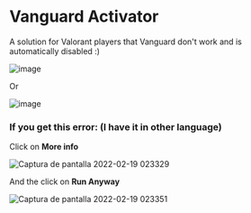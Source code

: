 # Vanguard Activator
A solution for Valorant players that Vanguard don't work and is automatically disabled :)<p></p>
![image](https://user-images.githubusercontent.com/74368135/154779575-fd37f5db-7092-4c73-9d0f-81e550ce1ec8.png)<p></p>
Or<p></p>
![image](https://user-images.githubusercontent.com/74368135/154779604-789a0b93-5741-4fee-877d-5a60347167fe.png)

### If you get this error: (I have it in other language)<p></p>

Click on **More info**<p></p>
![Captura de pantalla 2022-02-19 023329](https://user-images.githubusercontent.com/74368135/154780789-8a0dc721-cab5-455a-abed-eda2c62f853c.png)


And the click on **Run Anyway**<p></p>
![Captura de pantalla 2022-02-19 023351](https://user-images.githubusercontent.com/74368135/154780800-392398a8-d176-4e43-819a-e3050589a04d.png)

